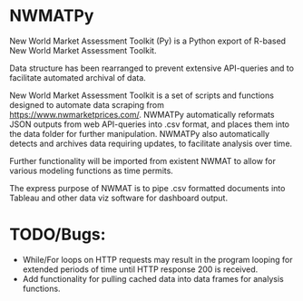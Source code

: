 # NWMATPy
New World Market Assessment Toolkit (Py) is a Python export of R-based New World Market Assessment Toolkit.

Data structure has been rearranged to prevent extensive API-queries and to facilitate automated archival of data. 

New World Market Assessment Toolkit is a set of scripts and functions designed to automate data scraping from https://www.nwmarketprices.com/.
NWMATPy automatically reformats JSON outputs from web API-queries into .csv format, and places them into the data folder for further manipulation.
NWMATPy also automatically detects and archives data requiring updates, to facilitate analysis over time. 

Further functionality will be imported from existent NWMAT to allow for various modeling functions as time permits. 

The express purpose of NWMAT is to pipe .csv formatted documents into Tableau and other data viz software for dashboard output.

# TODO/Bugs:
* While/For loops on HTTP requests may result in the program looping for extended periods of time until HTTP response 200 is received.
* Add functionality for pulling cached data into data frames for analysis functions.
